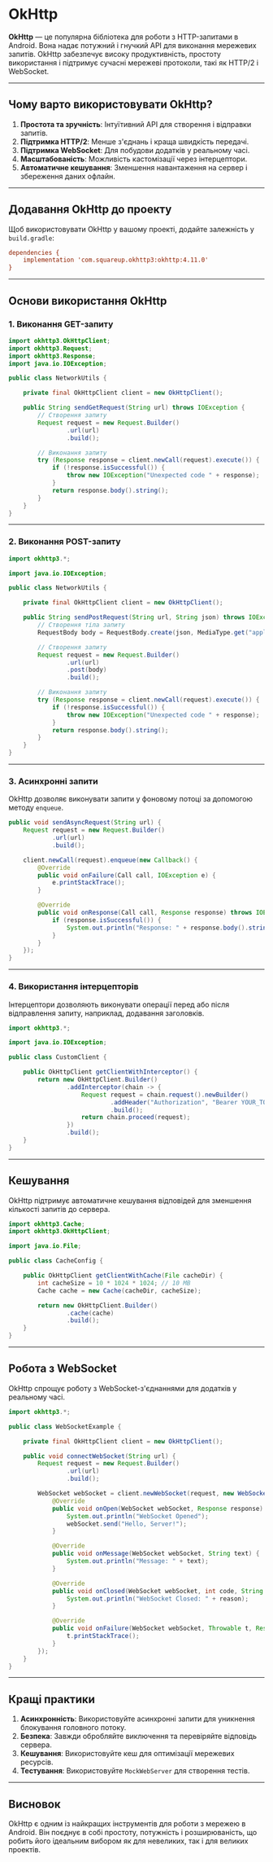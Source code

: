 # OkHttp

**OkHttp** — це популярна бібліотека для роботи з HTTP-запитами в Android. Вона надає потужний і гнучкий API для виконання мережевих запитів. OkHttp забезпечує високу продуктивність, простоту використання і підтримує сучасні мережеві протоколи, такі як HTTP/2 і WebSocket.

---

## Чому варто використовувати OkHttp?

1. **Простота та зручність**: Інтуїтивний API для створення і відправки запитів.
2. **Підтримка HTTP/2**: Менше з'єднань і краща швидкість передачі.
3. **Підтримка WebSocket**: Для побудови додатків у реальному часі.
4. **Масштабованість**: Можливість кастомізації через інтерцептори.
5. **Автоматичне кешування**: Зменшення навантаження на сервер і збереження даних офлайн.

---

## Додавання OkHttp до проекту

Щоб використовувати OkHttp у вашому проекті, додайте залежність у `build.gradle`:

```ini
dependencies {
    implementation 'com.squareup.okhttp3:okhttp:4.11.0'
}
```

---

## Основи використання OkHttp

### 1. Виконання GET-запиту

```java
import okhttp3.OkHttpClient;
import okhttp3.Request;
import okhttp3.Response;
import java.io.IOException;

public class NetworkUtils {

    private final OkHttpClient client = new OkHttpClient();

    public String sendGetRequest(String url) throws IOException {
        // Створення запиту
        Request request = new Request.Builder()
                .url(url)
                .build();

        // Виконання запиту
        try (Response response = client.newCall(request).execute()) {
            if (!response.isSuccessful()) {
                throw new IOException("Unexpected code " + response);
            }
            return response.body().string();
        }
    }
}
```

---

### 2. Виконання POST-запиту

```java
import okhttp3.*;

import java.io.IOException;

public class NetworkUtils {

    private final OkHttpClient client = new OkHttpClient();

    public String sendPostRequest(String url, String json) throws IOException {
        // Створення тіла запиту
        RequestBody body = RequestBody.create(json, MediaType.get("application/json; charset=utf-8"));

        // Створення запиту
        Request request = new Request.Builder()
                .url(url)
                .post(body)
                .build();

        // Виконання запиту
        try (Response response = client.newCall(request).execute()) {
            if (!response.isSuccessful()) {
                throw new IOException("Unexpected code " + response);
            }
            return response.body().string();
        }
    }
}
```

---

### 3. Асинхронні запити

OkHttp дозволяє виконувати запити у фоновому потоці за допомогою методу `enqueue`.

```java
public void sendAsyncRequest(String url) {
    Request request = new Request.Builder()
            .url(url)
            .build();

    client.newCall(request).enqueue(new Callback() {
        @Override
        public void onFailure(Call call, IOException e) {
            e.printStackTrace();
        }

        @Override
        public void onResponse(Call call, Response response) throws IOException {
            if (response.isSuccessful()) {
                System.out.println("Response: " + response.body().string());
            }
        }
    });
}
```

---

### 4. Використання інтерцепторів

Інтерцептори дозволяють виконувати операції перед або після відправлення запиту, наприклад, додавання заголовків.

```java
import okhttp3.*;

import java.io.IOException;

public class CustomClient {

    public OkHttpClient getClientWithInterceptor() {
        return new OkHttpClient.Builder()
                .addInterceptor(chain -> {
                    Request request = chain.request().newBuilder()
                            .addHeader("Authorization", "Bearer YOUR_TOKEN")
                            .build();
                    return chain.proceed(request);
                })
                .build();
    }
}
```

---

## Кешування

OkHttp підтримує автоматичне кешування відповідей для зменшення кількості запитів до сервера.

```java
import okhttp3.Cache;
import okhttp3.OkHttpClient;

import java.io.File;

public class CacheConfig {

    public OkHttpClient getClientWithCache(File cacheDir) {
        int cacheSize = 10 * 1024 * 1024; // 10 MB
        Cache cache = new Cache(cacheDir, cacheSize);

        return new OkHttpClient.Builder()
                .cache(cache)
                .build();
    }
}
```

---

## Робота з WebSocket

OkHttp спрощує роботу з WebSocket-з'єднаннями для додатків у реальному часі.

```java
import okhttp3.*;

public class WebSocketExample {

    private final OkHttpClient client = new OkHttpClient();

    public void connectWebSocket(String url) {
        Request request = new Request.Builder()
                .url(url)
                .build();

        WebSocket webSocket = client.newWebSocket(request, new WebSocketListener() {
            @Override
            public void onOpen(WebSocket webSocket, Response response) {
                System.out.println("WebSocket Opened");
                webSocket.send("Hello, Server!");
            }

            @Override
            public void onMessage(WebSocket webSocket, String text) {
                System.out.println("Message: " + text);
            }

            @Override
            public void onClosed(WebSocket webSocket, int code, String reason) {
                System.out.println("WebSocket Closed: " + reason);
            }

            @Override
            public void onFailure(WebSocket webSocket, Throwable t, Response response) {
                t.printStackTrace();
            }
        });
    }
}
```

---

## Кращі практики

1. **Асинхронність**: Використовуйте асинхронні запити для уникнення блокування головного потоку.
2. **Безпека**: Завжди обробляйте виключення та перевіряйте відповідь сервера.
3. **Кешування**: Використовуйте кеш для оптимізації мережевих ресурсів.
4. **Тестування**: Використовуйте `MockWebServer` для створення тестів.

---

## Висновок

OkHttp є одним із найкращих інструментів для роботи з мережею в Android. Він поєднує в собі простоту, потужність і розширюваність, що робить його ідеальним вибором як для невеликих, так і для великих проектів.